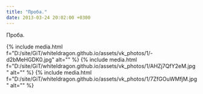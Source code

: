 ```yaml
---
title: "Проба."
date: 2013-03-24 20:02:00 +0300
---
```


Проба.


{% include media.html f="D:/site/GiT/whiteldragon.github.io/assets/vk_photos/1/-d2bMeHGDK0.jpg" alt="" %}
{% include media.html f="D:/site/GiT/whiteldragon.github.io/assets/vk_photos/1/AHZj7QfY2eM.jpg" alt="" %}
{% include media.html f="D:/site/GiT/whiteldragon.github.io/assets/vk_photos/1/7ZfGOuWMfjM.jpg" alt="" %}
